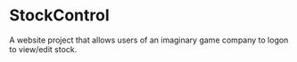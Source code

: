 # StockControl
A website project that allows users of an imaginary game company to logon to view/edit stock. 
